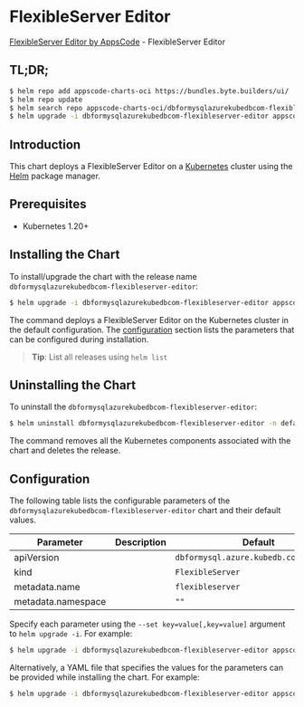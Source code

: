 # FlexibleServer Editor

[FlexibleServer Editor by AppsCode](https://byte.builders) - FlexibleServer Editor

## TL;DR;

```bash
$ helm repo add appscode-charts-oci https://bundles.byte.builders/ui/
$ helm repo update
$ helm search repo appscode-charts-oci/dbformysqlazurekubedbcom-flexibleserver-editor --version=v0.4.18
$ helm upgrade -i dbformysqlazurekubedbcom-flexibleserver-editor appscode-charts-oci/dbformysqlazurekubedbcom-flexibleserver-editor -n default --create-namespace --version=v0.4.18
```

## Introduction

This chart deploys a FlexibleServer Editor on a [Kubernetes](http://kubernetes.io) cluster using the [Helm](https://helm.sh) package manager.

## Prerequisites

- Kubernetes 1.20+

## Installing the Chart

To install/upgrade the chart with the release name `dbformysqlazurekubedbcom-flexibleserver-editor`:

```bash
$ helm upgrade -i dbformysqlazurekubedbcom-flexibleserver-editor appscode-charts-oci/dbformysqlazurekubedbcom-flexibleserver-editor -n default --create-namespace --version=v0.4.18
```

The command deploys a FlexibleServer Editor on the Kubernetes cluster in the default configuration. The [configuration](#configuration) section lists the parameters that can be configured during installation.

> **Tip**: List all releases using `helm list`

## Uninstalling the Chart

To uninstall the `dbformysqlazurekubedbcom-flexibleserver-editor`:

```bash
$ helm uninstall dbformysqlazurekubedbcom-flexibleserver-editor -n default
```

The command removes all the Kubernetes components associated with the chart and deletes the release.

## Configuration

The following table lists the configurable parameters of the `dbformysqlazurekubedbcom-flexibleserver-editor` chart and their default values.

|     Parameter      | Description |                      Default                      |
|--------------------|-------------|---------------------------------------------------|
| apiVersion         |             | <code>dbformysql.azure.kubedb.com/v1alpha1</code> |
| kind               |             | <code>FlexibleServer</code>                       |
| metadata.name      |             | <code>flexibleserver</code>                       |
| metadata.namespace |             | <code>""</code>                                   |


Specify each parameter using the `--set key=value[,key=value]` argument to `helm upgrade -i`. For example:

```bash
$ helm upgrade -i dbformysqlazurekubedbcom-flexibleserver-editor appscode-charts-oci/dbformysqlazurekubedbcom-flexibleserver-editor -n default --create-namespace --version=v0.4.18 --set apiVersion=dbformysql.azure.kubedb.com/v1alpha1
```

Alternatively, a YAML file that specifies the values for the parameters can be provided while
installing the chart. For example:

```bash
$ helm upgrade -i dbformysqlazurekubedbcom-flexibleserver-editor appscode-charts-oci/dbformysqlazurekubedbcom-flexibleserver-editor -n default --create-namespace --version=v0.4.18 --values values.yaml
```
